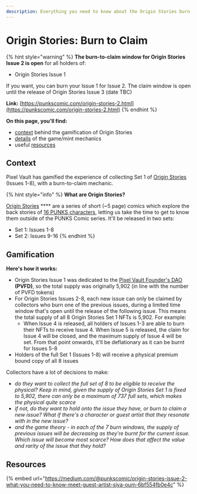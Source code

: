 ```yaml
---
description: Everything you need to know about the Origin Stories burn-to-claim mechanic
---
```


# Origin Stories: Burn to Claim

{% hint style="warning" %}
**The burn-to-claim window for Origin Stories Issue 2 is open** for all holders of:

* Origin Stories Issue 1

If you want, you can burn your Issue 1 for Issue 2. The claim window is open until the release of Origin Stories Issue 3 (date TBC)

**Link:** [https://punkscomic.com/origin-stories-2.html](https://punkscomic.com/origin-stories-2.html)
{% endhint %}

**On this page, you'll find:**

* [context](origin-stories.md#context) behind the gamification of Origin Stories
* [details](origin-stories.md#gamification) of the game/mint mechanics
* useful [resources](origin-stories.md#further-reading)

## **Context**

Pixel Vault has gamified the experience of collecting Set 1 of [Origin Stories](../learn/ecosystem/punks/origin-stories.md) (Issues 1-8), with a burn-to-claim mechanic.

{% hint style="info" %}
**What are Origin Stories?**

[Origin Stories](../learn/ecosystem/punks/origin-stories.md) **** are a series of short (\~5 page) comics which explore the back stories of [16 PUNKS characters](../learn/ecosystem/punks/punks-comic/16-punks.md), letting us take the time to get to know them outside of the PUNKS Comic series. It'll be released in two sets:

* Set 1: Issues 1-8
* Set 2: Issues 9-16
{% endhint %}

## **Gamification**

**Here's how it works:**&#x20;

* Origin Stories Issue 1 was dedicated to the [Pixel Vault Founder's DAO](../learn/ecosystem/pvfd.md) **(PVFD)**, so the total supply was originally 5,902 (in line with the number of PVFD tokens)
* For Origin Stories Issues 2-8, each new issue can only be claimed by collectors who burn one of the previous issues, during a limited time window that's open until the release of the following issue. This means the total supply of all 8 Origin Stories Set 1 NFTs is 5,902. For example:
  * When Issue 4 is released, all holders of Issues 1-3 are able to burn their NFTs to receive Issue 4. When Issue 5 is released, the claim for Issue 4 will be closed, and the maximum supply of Issue 4 will be set. From that point onwards, it'll be deflationary as it can be burnt for Issues 5-8
* Holders of the full Set 1 (Issues 1-8) will receive a physical premium bound copy of all 8 issues

Collectors have a lot of decisions to make:

* _do they want to collect the full set of 8 to be eligible to receive the physical? Keep in mind, given the supply of Origin Stories Set 1 is fixed to 5,902, there can only be a maximum of 737 full sets, which makes the physical quite scarce_
* _if not, do they want to hold onto the issue they have, or burn to claim a new issue? What if there's a character or guest artist that they resonate with in the new issue?_
* _and the game theory - in each of the 7 burn windows, the supply of previous issues will be decreasing as they're burnt for the current issue. Which issue will become most scarce? How does that affect the value and rarity of the issue that they hold?_

## **Resources**

{% embed url="https://medium.com/@punkscomic/origin-stories-issue-2-what-you-need-to-know-meet-guest-artist-siya-oum-6bf554fb0e4c" %}
